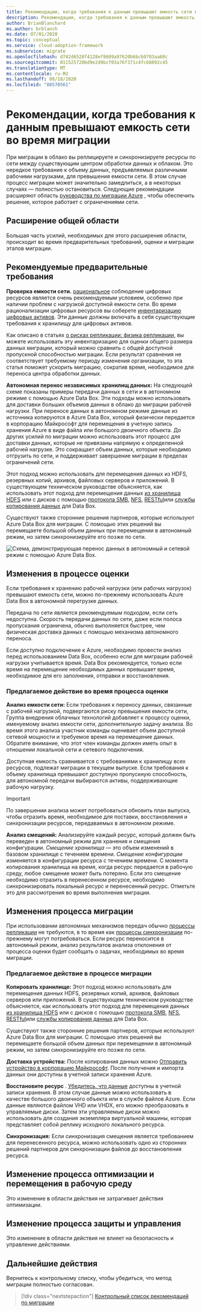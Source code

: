 ```yaml
---
title: Рекомендации, когда требования к данным превышают емкость сети во время миграции
description: Рекомендации, когда требования к данным превышают емкость сети во время миграции
author: BrianBlanchard
ms.author: brblanch
ms.date: 07/01/2020
ms.topic: conceptual
ms.service: cloud-adoption-framework
ms.subservice: migrate
ms.openlocfilehash: d742d6528f4128ef8609a97620b6bcb9703aa60c
ms.sourcegitcommit: 011525720bd9e2d9bcf03a76f371c4fc68092c45
ms.translationtype: MT
ms.contentlocale: ru-RU
ms.lasthandoff: 08/18/2020
ms.locfileid: "88570561"
---
```

<!-- cSpell:ignore HDFS databox VHDX -->

# <a name="best-practices-when-data-requirements-exceed-network-capacity-during-a-migration-effort"></a>Рекомендации, когда требования к данным превышают емкость сети во время миграции

При миграции в облако вы реплицируете и синхронизируете ресурсы по сети между существующим центром обработки данных и облаком. Это нередкое требование к объему данных, предъявляемых различными рабочими нагрузками, для превышения емкости сети. В этом случае процесс миграции может значительно замедлиться, а в некоторых случаях — полностью остановиться. Следующие рекомендации расширяют область [руководства по миграции Azure](../azure-migration-guide/index.md) , чтобы обеспечить решение, которое работает с ограничениями сети.

## <a name="general-scope-expansion"></a>Расширение общей области

Большая часть усилий, необходимых для этого расширения области, происходит во время предварительных требований, оценки и миграции этапов миграции.

## <a name="suggested-prerequisites"></a>Рекомендуемые предварительные требования

**Проверка емкости сети.** [рациональное](../../digital-estate/rationalize.md) соблюдение цифровых ресурсов является очень рекомендуемым условием, особенно при наличии проблем с нагрузкой доступной емкости сети. Во время рационализации цифровых ресурсов вы соберете [инвентаризацию цифровых активов](../../digital-estate/inventory.md). Эти данные должны включать в себя существующие требования к хранилищу для цифровых активов.

Как описано в статьях [о рисках репликации: физика репликации](../migration-considerations/migrate/replicate.md#replication-risks---physics-of-replication), вы можете использовать эту инвентаризацию для оценки общего размера данных миграции, который можно сравнить с общей доступной пропускной способностью миграции. Если результат сравнения не соответствует требуемому периоду изменения организации, то эта статья поможет ускорить миграцию, сократив время, необходимое для переноса центра обработки данных.

**Автономная перенос независимых хранилищ данных:** На следующей схеме показаны примеры передачи данных в сети и в автономном режиме с помощью Azure Data Box. Эти подходы можно использовать для доставки больших объемов данных в облако до миграции рабочей нагрузки. При переносе данных в автономном режиме данные из источника копируются в Azure Data Box, который физически передается в корпорацию Майкрософт для перемещения в учетную запись хранения Azure в виде файла или большого двоичного объекта. До других усилий по миграции можно использовать этот процесс для доставки данных, которые не привязаны напрямую к определенной рабочей нагрузке. Это сокращает объем данных, которые необходимо отгрузить по сети, и поддерживает завершение миграции в пределах ограничений сети.

Этот подход можно использовать для перемещения данных из HDFS, резервных копий, архивов, файловых серверов и приложений. В существующем техническом руководстве объясняется, как использовать этот подход для перемещения данных [из хранилища HDFS](/azure/storage/blobs/data-lake-storage-migrate-on-premises-hdfs-cluster) или с дисков с помощью [протокола SMB](/azure/databox/data-box-deploy-copy-data), [NFS](/azure/databox/data-box-deploy-copy-data-via-nfs), [RESTful](/azure/databox/data-box-deploy-copy-data-via-rest)или [службы копирования данных](/azure/databox/data-box-deploy-copy-data-via-copy-service) для Data Box.

Существуют также сторонние решения партнеров, которые используют Azure Data Box для миграции. С помощью этих решений вы перемещаете большой объем данных при перемещении в автономный режим, но затем синхронизируйте его позже по сети.

![Схема, демонстрирующая перенос данных в автономный и сетевой режим с помощью Azure Data Box.](../../_images/migrate/data-box.png)

## <a name="assess-process-changes"></a>Изменения в процессе оценки

Если требования к хранению рабочей нагрузки (или рабочих нагрузок) превышают емкость сети, можно по-прежнему использовать Azure Data Box в автономной перегрузке данных.

Передача по сети является рекомендуемым подходом, если сеть недоступна. Скорость передачи данных по сети, даже если полоса пропускания ограничена, обычно выполняется быстрее, чем физическая доставка данных с помощью механизма автономного переноса.

Если доступно подключение к Azure, необходимо провести анализ перед использованием Data Box, особенно если для миграции рабочей нагрузки учитывается время. Data Box рекомендуется, только если время на перемещение необходимых данных превышает время, необходимое для его заполнения, отправки и восстановления.

### <a name="suggested-action-during-the-assess-process"></a>Предлагаемое действие во время процесса оценки

**Анализ емкости сети:** Если требования к переносу данных, связанные с рабочей нагрузкой, подвергаются риску превышения емкости сети, Группа внедрения облачных технологий добавляет к процессу оценки, именуемому анализ емкости сети, дополнительную задачу анализа. Во время этого анализа участник команды оценивает объем доступной сетевой мощности и требуемое время на перемещение данных. Обратите внимание, что этот член команды должен иметь опыт в отношении локальной сети и сетевого подключения.

Доступная емкость сравнивается с требованиями к хранилищу всех ресурсов, подлежат миграции в текущем выпуске. Если требования к объему хранилища превышают доступную пропускную способность, для автономной передачи выбираются активы, поддерживающие рабочую нагрузку.

> [!IMPORTANT]
> По завершении анализа может потребоваться обновить план выпуска, чтобы отразить время, необходимое для поставки, восстановления и синхронизации ресурсов, передаваемых в автономном режиме.

**Анализ смещений:** Анализируйте каждый ресурс, который должен быть переведен в автономный режим для хранения и смещения конфигурации. *Смещение хранилища* — это объем изменений в базовом хранилище с течением времени. *Смещение конфигурации* изменяется в конфигурации ресурса с течением времени. С момента копирования хранилища на время, когда ресурс передается в рабочую среду, любое смещение может быть потеряно. Если это смещение необходимо отразить в перенесенном ресурсе, необходимо синхронизировать локальный ресурс и перенесенный ресурс. Отметьте это для рассмотрения во время выполнения миграции.

## <a name="migration-process-changes"></a>Изменения процесса миграции

При использовании автономных механизмов передач обычно [процессы репликации](../migration-considerations/migrate/replicate.md) не требуются, в то время как [процессы синхронизации](../migration-considerations/migrate/replicate.md) по-прежнему могут потребоваться. Если ресурс переносится в автономный режим, анализ результатов анализа отклонения от процесса оценки будет сообщать о задачах, необходимых во время миграции.

### <a name="suggested-action-during-the-migration-process"></a>Предлагаемое действие в процессе миграции

**Копировать хранилище:** Этот подход можно использовать для перемещения данных HDFS, резервных копий, архивов, файловых серверов или приложений. В существующем техническом руководстве объясняется, как использовать этот подход для перемещения данных [из хранилища HDFS](/azure/storage/blobs/data-lake-storage-migrate-on-premises-hdfs-cluster) или с дисков с помощью [протокола SMB](/azure/databox/data-box-deploy-copy-data), [NFS](/azure/databox/data-box-deploy-copy-data-via-nfs), [RESTful](/azure/databox/data-box-deploy-copy-data-via-rest)или [службы копирования данных](/azure/databox/data-box-deploy-copy-data-via-copy-service) для Data Box.

Существуют также сторонние решения партнеров, которые используют Azure Data Box для миграции. С помощью этих решений вы перемещаете большой объем данных при перемещении в автономный режим, но затем синхронизируйте его позже по сети.

**Доставка устройства:** После копирования данных можно [Отправить устройство в корпорацию Майкрософт](/azure/databox/data-box-deploy-picked-up). После получения и импорта данных они доступны в учетной записи хранения Azure.

**Восстановите ресурс** . [Убедитесь, что данные](/azure/databox/data-box-deploy-picked-up#verify-data-upload-to-azure) доступны в учетной записи хранения. В этом случае данные можно использовать в качестве большого двоичного объекта или в службе файлов Azure. Если данные являются файлом VHD или VHDX, его можно преобразовать в управляемые диски. Затем эти управляемые диски можно использовать для создания экземпляра виртуальной машины, которая представляет собой реплику исходного локального ресурса.

**Синхронизация:** Если синхронизация смещения является требованием для перенесенного ресурса, можно использовать одно из сторонних решений партнеров для синхронизации файлов до восстановления ресурса.

## <a name="optimize-and-promote-process-changes"></a>Изменение процесса оптимизации и перемещения в рабочую среду

Это изменение в области действия не затрагивает действия оптимизации.

## <a name="secure-and-manage-process-changes"></a>Изменение процесса защиты и управления

Это изменение в области действия не влияет на безопасность и управление действиями.

## <a name="next-steps"></a>Дальнейшие действия

Вернитесь к контрольному списку, чтобы убедиться, что метод миграции полностью согласован.

> [!div class="nextstepaction"]
> [Контрольный список рекомендаций по миграции](./index.md)
